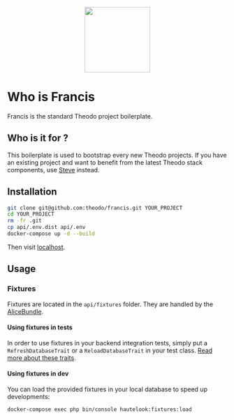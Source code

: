 <p align="center">
  <img width="150" height="150" src="https://s3.eu-west-1.amazonaws.com/tcheymol/pudding.png">
</p>

# Who is Francis

Francis is the standard Theodo project boilerplate.

## Who is it for ?

This boilerplate is used to bootstrap every new Theodo projects.
If you have an existing project and want to benefit from the latest Theodo stack components, use [Steve](https://github.com/theodo/theodo-stack-generator) instead.

## Installation

```bash
git clone git@github.com:theodo/francis.git YOUR_PROJECT
cd YOUR_PROJECT
rm -fr .git
cp api/.env.dist api/.env
docker-compose up -d --build
```

Then visit [localhost](http://localhost).

## Usage

### Fixtures

Fixtures are located in the `api/fixtures` folder.
They are handled by the [AliceBundle](https://github.com/hautelook/AliceBundle).

#### Using fixtures in tests

In order to use fixtures in your backend integration tests, simply put a `RefreshDatabaseTrait` or a `ReloadDatabaseTrait` in your test class.
[Read more about these traits](https://github.com/hautelook/AliceBundle#database-testing).

#### Using fixtures in dev

You can load the provided fixtures in your local database to speed up developments:

```bash
docker-compose exec php bin/console hautelook:fixtures:load
```
